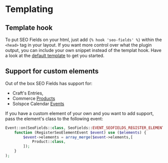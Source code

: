 # Templating

## Template hook
To put SEO Fields on your html, just add `{% hook 'seo-fields' %}` within the `<head>` tag in your layout.
 If you want more control over what the plugin output, you can include your own snippet instead of the templat hook. Have a look at the [default template](src/templates/_meta.twig) to get you started.


## Support for custom elements

Out of the box SEO Fields has support for:
 - Craft's Entries, 
 - Commerce [Products](https://plugins.craftcms.com/commerce) 
 - Solspce Calendar [Events](https://plugins.craftcms.com/calendar)
 
 If you have a custom element of your own and you want to add support, pass the element's class to the following event:

```php
Event::on(SeoFields::class, SeoFields::EVENT_SEOFIELDS_REGISTER_ELEMENT,
    function (RegisterSeoElementEvent $event) use ($elements) {
        $event->elements = array_merge($event->elements,[
            Product::class,
        ]);
    }
);
```